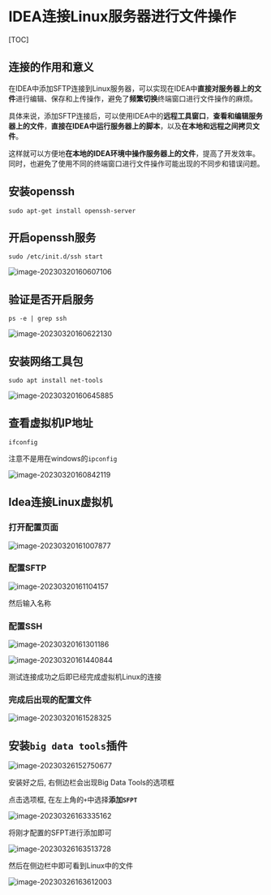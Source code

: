 # IDEA连接Linux服务器进行文件操作

[TOC]

## 连接的作用和意义

在IDEA中添加SFTP连接到Linux服务器，可以实现在IDEA中**直接对服务器上的文件**进行编辑、保存和上传操作，避免了**频繁切换**终端窗口进行文件操作的麻烦。

具体来说，添加SFTP连接后，可以使用IDEA中的**远程工具窗口**，**查看和编辑服务器上的文件**，**直接在IDEA中运行服务器上的脚本**，以及**在本地和远程之间拷贝文件**。

这样就可以方便地**在本地的IDEA环境中操作服务器上的文件**，提高了开发效率。同时，也避免了使用不同的终端窗口进行文件操作可能出现的不同步和错误问题。

## 安装openssh

`sudo apt-get install openssh-server`

## 开启openssh服务

`sudo /etc/init.d/ssh start`

![image-20230320160607106](http://evinci.oss-cn-hangzhou.aliyuncs.com/evinci/image-20230320160607106.png)

## 验证是否开启服务

`ps -e | grep ssh`

![image-20230320160622130](http://evinci.oss-cn-hangzhou.aliyuncs.com/evinci/image-20230320160622130.png)

## 安装网络工具包

`sudo apt install net-tools`

![image-20230320160645885](http://evinci.oss-cn-hangzhou.aliyuncs.com/evinci/image-20230320160645885.png)

## 查看虚拟机IP地址

`ifconfig`

注意不是用在windows的`ipconfig`

![image-20230320160842119](http://evinci.oss-cn-hangzhou.aliyuncs.com/evinci/image-20230320160842119.png)

## Idea连接Linux虚拟机

### 打开配置页面

![image-20230320161007877](http://evinci.oss-cn-hangzhou.aliyuncs.com/evinci/image-20230320161007877.png)

### 配置SFTP

![image-20230320161104157](http://evinci.oss-cn-hangzhou.aliyuncs.com/evinci/image-20230320161104157.png)

然后输入名称

### 配置SSH

![image-20230320161301186](http://evinci.oss-cn-hangzhou.aliyuncs.com/evinci/image-20230320161301186.png)

![image-20230320161440844](http://evinci.oss-cn-hangzhou.aliyuncs.com/evinci/image-20230320161440844.png)

测试连接成功之后即已经完成虚拟机Linux的连接

### 完成后出现的配置文件

![image-20230320161528325](http://evinci.oss-cn-hangzhou.aliyuncs.com/evinci/image-20230320161528325.png)

## 安装`big data tools`插件

![image-20230326152750677](http://evinci.oss-cn-hangzhou.aliyuncs.com/evinci/image-20230326152750677.png)

安装好之后, 右侧边栏会出现Big Data Tools的选项框

点击选项框, 在左上角的`+`中选择**添加`SFPT`**

![image-20230326163335162](http://evinci.oss-cn-hangzhou.aliyuncs.com/evinci/image-20230326163335162.png)

将刚才配置的SFPT进行添加即可

![image-20230326163513728](http://evinci.oss-cn-hangzhou.aliyuncs.com/evinci/image-20230326163513728.png)

然后在侧边栏中即可看到Linux中的文件

![image-20230326163612003](http://evinci.oss-cn-hangzhou.aliyuncs.com/evinci/image-20230326163612003.png)